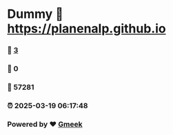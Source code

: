 # Dummy :link: https://planenalp.github.io 
### :page_facing_up: [3](https://planenalp.github.io/tag.html) 
### :speech_balloon: 0 
### :hibiscus: 57281 
### :alarm_clock: 2025-03-19 06:17:48 
### Powered by :heart: [Gmeek](https://github.com/Meekdai/Gmeek)
